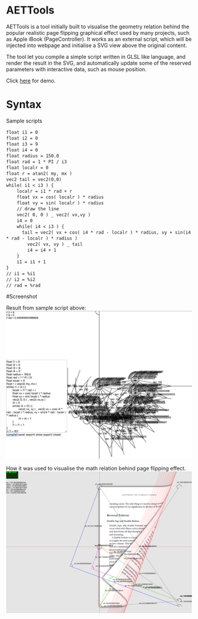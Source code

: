 # AETTools
AETTools is a tool initially built to visualise the geometry relation behind the popular realistic page flipping graphical effect used by many projects, such as Apple iBook (PageController). It works as an external script, which will be injected into webpage and initialise a SVG view above the original content.

The tool let you compile a simple script written in GLSL like language, and render the result in the SVG, and automatically update some of the reserved parameters with interactive data, such as mouse position.

Click [here](https://dl.dropboxusercontent.com/u/56320860/demo-2.html) for demo.

# Syntax

Sample scripts
```
float i1 = 0
float i2 = 0
float i3 = 9
float i4 = 0
float radius = 150.0
float rad = 1 * PI / i3
float localr = 0
float r = atan2( my, mx )
vec2 tail = vec2(0,0)
while( i1 < i3 ) {
	localr = i1 * rad + r
	float vx = cos( localr ) * radius
	float vy = sin( localr ) * radius
	// draw the line
	vec2( 0, 0 ) _ vec2( vx,vy )
	i4 = 0
	while( i4 < i3 ) {
	  tail = vec2( vx + cos( i4 * rad - localr ) * radius, vy + sin(i4 * rad - localr ) * radius )
		vec2( vx, vy ) _ tail
		i4 = i4 + 1
	}
	i1 = i1 + 1
}
// i1 = %i1
// i2 = %i2
// rad = %rad

```

#Screenshot

Result from sample script above:
![alt tag](https://raw.githubusercontent.com/cryeong/AETTools/master/screenshot.png)

How it was used to visualise the math relation behind page flipping effect.
![alt tag](https://raw.githubusercontent.com/cryeong/AETTools/master/screenshot2.png)
